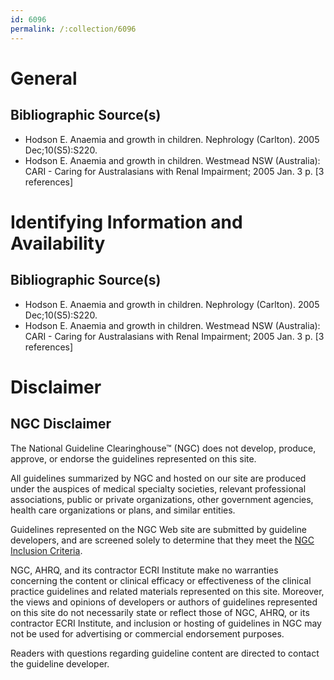 ```yaml
---
id: 6096
permalink: /:collection/6096
---
```


# General

## Bibliographic Source(s)

- Hodson E. Anaemia and growth in children. Nephrology (Carlton). 2005 Dec;10(S5):S220.
- Hodson E. Anaemia and growth in children. Westmead NSW (Australia): CARI - Caring for Australasians with Renal Impairment; 2005 Jan. 3 p. [3 references]

# Identifying Information and Availability

## Bibliographic Source(s)

- Hodson E. Anaemia and growth in children. Nephrology (Carlton). 2005 Dec;10(S5):S220.
- Hodson E. Anaemia and growth in children. Westmead NSW (Australia): CARI - Caring for Australasians with Renal Impairment; 2005 Jan. 3 p. [3 references]

# Disclaimer

## NGC Disclaimer

The National Guideline Clearinghouse™ (NGC) does not develop, produce, approve, or endorse the guidelines represented on this site.

All guidelines summarized by NGC and hosted on our site are produced under the auspices of medical specialty societies, relevant professional associations, public or private organizations, other government agencies, health care organizations or plans, and similar entities.

Guidelines represented on the NGC Web site are submitted by guideline developers, and are screened solely to determine that they meet the [NGC Inclusion Criteria](/help-and-about/summaries/inclusion-criteria).

NGC, AHRQ, and its contractor ECRI Institute make no warranties concerning the content or clinical efficacy or effectiveness of the clinical practice guidelines and related materials represented on this site. Moreover, the views and opinions of developers or authors of guidelines represented on this site do not necessarily state or reflect those of NGC, AHRQ, or its contractor ECRI Institute, and inclusion or hosting of guidelines in NGC may not be used for advertising or commercial endorsement purposes.

Readers with questions regarding guideline content are directed to contact the guideline developer.

